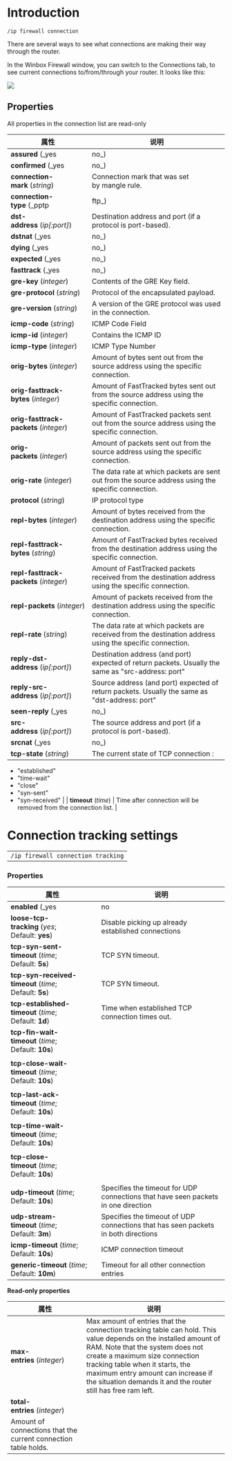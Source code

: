 # Introduction

`/ip firewall connection`

There are several ways to see what connections are making their way through the router.

In the Winbox Firewall window, you can switch to the Connections tab, to see current connections to/from/through your router. It looks like this:

![](https://help.mikrotik.com/docs/download/attachments/130220087/Screenshot_1.png?version=1&modificationDate=1653993869514&api=v2)

## Properties

All properties in the connection list are read-only

| 属性                                   | 说明                                                                                                    |
| -------------------------------------- | ------------------------------------------------------------------------------------------------------- |
| **assured** (_yes                      | no_)                                                                                                    | Indicates that this connection is assured and that it will not be erased if the maximum possible tracked connection count is reached. |
| **confirmed** (_yes                    | no_)                                                                                                    | Connection is confirmed and a packet is sent out from the device.                                                                     |
| **connection-mark** (_string_)         | Connection mark that was set by mangle rule.                                                            |
| **connection-type** (_pptp             | ftp_)                                                                                                   | Type of connection, the 属性 is empty if connection tracking is unable to determine a predefined connection type.                     |
| **dst-address** (_ip\[:port\]_)        | Destination address and port (if a protocol is port-based).                                             |
| **dstnat** (_yes                       | no_)                                                                                                    | A connection has gone through DST-NAT (for example, port forwarding).                                                                 |
| **dying** (_yes                        | no_)                                                                                                    | The connection is dying due to connection timeout.                                                                                    |
| **expected** (_yes                     | no_)                                                                                                    | Connection is set up using connection helpers (pre-defined service rules).                                                            |
| **fasttrack** (_yes                    | no_)                                                                                                    | Whether the connection is FastTracked.                                                                                                |
| **gre-key** (_integer_)                | Contents of the GRE Key field.                                                                          |
| **gre-protocol** (_string_)            | Protocol of the encapsulated payload.                                                                   |
| **gre-version** (_string_)             | A version of the GRE protocol was used in the connection.                                               |
| **icmp-code** (_string_)               | ICMP Code Field                                                                                         |
| **icmp-id** (_integer_)                | Contains the ICMP ID                                                                                    |
| **icmp-type** (_integer_)              | ICMP Type Number                                                                                        |
| **orig-bytes** (_integer_)             | Amount of bytes sent out from the source address using the specific connection.                         |
| **orig-fasttrack-bytes** (_integer_)   | Amount of FastTracked bytes sent out from the source address using the specific connection.             |
| **orig-fasttrack-packets** (_integer_) | Amount of FastTracked packets sent out from the source address using the specific connection.           |
| **orig-packets** (_integer_)           | Amount of packets sent out from the source address using the specific connection.                       |
| **orig-rate** (_integer_)              | The data rate at which packets are sent out from the source address using the specific connection.      |
| **protocol** (_string_)                | IP protocol type                                                                                        |
| **repl-bytes** (_integer_)             | Amount of bytes received from the destination address using the specific connection.                    |
| **repl-fasttrack-bytes** (_string_)    | Amount of FastTracked bytes received from the destination address using the specific connection.        |
| **repl-fasttrack-packets** (_integer_) | Amount of FastTracked packets received from the destination address using the specific connection.      |
| **repl-packets** (_integer_)           | Amount of packets received from the destination address using the specific connection.                  |
| **repl-rate** (_string_)               | The data rate at which packets are received from the destination address using the specific connection. |
| **reply-dst-address** (_ip\[:port\]_)  | Destination address (and port) expected of return packets. Usually the same as "src-address: port"      |
| **reply-src-address** (_ip\[:port\]_)  | Source address (and port) expected of return packets. Usually the same as "dst-address: port"           |
| **seen-reply** (_yes                   | no_)                                                                                                    | The destination address has replied to the source address.                                                                            |
| **src-address** (_ip\[:port\]_)        | The source address and port (if a protocol is port-based).                                              |
| **srcnat** (_yes                       | no_)                                                                                                    | Connection is going through SRC-NAT, including packets that were masqueraded through NAT.                                             |
| **tcp-state** (_string_)               | The current state of TCP connection :                                                                   |
- "established"
- "time-wait"
- "close"
- "syn-sent"
- "syn-received" |
| **timeout** (_time_) | Time after connection will be removed from the connection list. |

# Connection tracking settings

<table border="0" cellpadding="0" cellspacing="0"><tbody><tr><td class="code"><div class="container" title="Hint: double-click to select code"><div class="line number1 index0 alt2" data-bidi-marker="true"><code class="ros constants">/ip firewall connection tracking</code></div></div></td></tr></tbody></table>

### Properties


| 属性                                                   | 说明                                                                              |
| ------------------------------------------------------ | --------------------------------------------------------------------------------- |
| **enabled** (_yes                                      | no                                                                                | auto_; Default: **auto**) | Allows to disable or enable connection tracking. Disabling connection tracking will cause several firewall features to stop working. See the [list](https://wiki.mikrotik.com/wiki/Manual:IP/Firewall/Connection_tracking#Features_affected_by_connection_tracking) of affected features. Starting from v6.0rc2 default value is auto. This means that connection tracing is disabled until at least one firewall rule is added. |
| **loose-tcp-tracking** (_yes_; Default: **yes**)       | Disable picking up already established connections                                |
| **tcp-syn-sent-timeout** (_time_; Default: **5s**)     | TCP SYN timeout.                                                                  |
| **tcp-syn-received-timeout** (_time_; Default: **5s**) | TCP SYN timeout.                                                                  |
| **tcp-established-timeout** (_time_; Default: **1d**)  | Time when established TCP connection times out.                                   |
| **tcp-fin-wait-timeout** (_time_; Default: **10s**)    |
|                                                        |
| **tcp-close-wait-timeout** (_time_; Default: **10s**)  |
|                                                        |
| **tcp-last-ack-timeout** (_time_; Default: **10s**)    |
|                                                        |
| **tcp-time-wait-timeout** (_time_; Default: **10s**)   |
|                                                        |
| **tcp-close-timeout** (_time_; Default: **10s**)       |
|                                                        |
| **udp-timeout** (_time_; Default: **10s**)             | Specifies the timeout for UDP connections that have seen packets in one direction |
| **udp-stream-timeout** (_time_; Default: **3m**)       | Specifies the timeout of UDP connections that has seen packets in both directions |
| **icmp-timeout** (_time_; Default: **10s**)            | ICMP connection timeout                                                           |
| **generic-timeout** (_time_; Default: **10m**)         | Timeout for all other connection entries                                          |
  
**Read-only properties**

| 属性                                                           | 说明                                                                                                                                                                                                                                                                                                                          |
| -------------------------------------------------------------- | ----------------------------------------------------------------------------------------------------------------------------------------------------------------------------------------------------------------------------------------------------------------------------------------------------------------------------- |
| **max-entries** (_integer_)                                    | Max amount of entries that the connection tracking table can hold. This value depends on the installed amount of RAM. Note that the system does not create a maximum size connection tracking table when it starts, the maximum entry amount can increase if the situation demands it and the router still has free ram left. |
| **total-entries** (_integer_)                                  |
| Amount of connections that the current connection table holds. |
